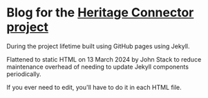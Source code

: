 # Blog for the [Heritage Connector project](https://thesciencemuseum.github.io/heritageconnector/)

During the project lifetime built using GitHub pages using Jekyll.

Flattened to static HTML on 13 March 2024 by John Stack to reduce maintenance overhead of needing to update Jekyll components periodically.

If you ever need to edit, you'll have to do it in each HTML file.
